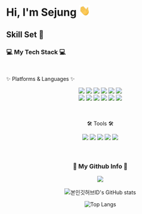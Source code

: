 
<h1> Hi, I'm Sejung <img  src="https://raw.githubusercontent.com/ABSphreak/ABSphreak/master/gifs/Hi.gif" width="30px"></h1>



<h2> Skill Set 💪
<h3>💻 My Tech Stack 💻</h3><br>
<p>✨ Platforms & Languages ✨</p>
</div>
<div align="center">
	<img src="https://img.shields.io/badge/Python-F7DF1E?style=flat&logo=Python&logoColor=white" />
	<img src="https://img.shields.io/badge/PyTorch-EE4C2C?style=flat&logo=PyTorch&logoColor=white" />
	<img src="https://img.shields.io/badge/PyTorch Lightning-792EE5?style=flat&logo=PyTorch Lightning&logoColor=white" />
	<img src="https://img.shields.io/badge/spaCy-000000?style=flat&logo=Spacy&logoColor=white" />
	<img src="https://img.shields.io/badge/Flask-000000?style=flat&logo=Flask&logoColor=white" />
	<img src="https://img.shields.io/badge/Linux-FCC624?style=flat&logo=Linux&logoColor=white" />
	<br>
	<img src="https://img.shields.io/badge/C%2B%2B-0769AD?style=flat&logo=C%2B%2B&logoColor=white" />
	<img src="https://img.shields.io/badge/C-A8B9CC?style=flat&logo=C&logoColor=white" />
	<img src="https://img.shields.io/badge/Java-007396?style=flat&logo=Conda-Forge&logoColor=white" />
	<img src="https://img.shields.io/badge/HTML5-E34F26?style=flat&logo=HTML5&logoColor=white" />
	<img src="https://img.shields.io/badge/CSS3-1572B6?style=flat&logo=CSS3&logoColor=white" />
	<img src="https://img.shields.io/badge/Markdown-000000?style=flat&logo=Markdown&logoColor=white" />
</div>
<br>
<br>
<div align="center">
	<p>🛠 Tools 🛠</p>
</div>
<div align="center">
	<img src="https://img.shields.io/badge/Visual Studio Code-007ACC?style=flat&logo=VisualStudioCode&logoColor=white" />
	<img src="https://img.shields.io/badge/Anaconda-44A833?style=flat&logo=Anaconda&logoColor=white" />
	<img src="https://img.shields.io/badge/Notion-000000?style=flat&logo=Notion&logoColor=white" />
	<img src="https://img.shields.io/badge/Slack-4A154B?style=flat&logo=Slack&logoColor=white" />
	<img src="https://img.shields.io/badge/Github-000000?style=flat&logo=Github&logoColor=white" />
</div>
<br><br>
<div align="center">
	<h3>📀 My Github Info 📀</h3>
</div>
<div align="center">
<a href="https://hits.seeyoufarm.com"><img src="https://hits.seeyoufarm.com/api/count/incr/badge.svg?url=https%3A%2F%2Fgithub.com%2Faaissj%2Fhit-counter&count_bg=%239FAD31&title_bg=%23489CD5&icon=github.svg&icon_color=%23FDF6E3&title=hits&edge_flat=false"/></a>
	
![본인깃허브ID's GitHub stats](https://github-readme-stats.vercel.app/api?username=AAISSJ&show_icons=true&theme=solarized-light)
	
![Top Langs](https://github-readme-stats.vercel.app/api/top-langs/?username=AAISSJ&layout=compact&theme=solarized-light&langs_count=10)
</div>

